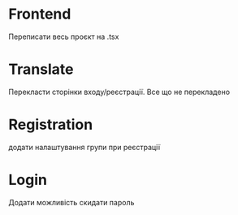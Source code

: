 # Frontend

Переписати весь проєкт на .tsx

# Translate

Перекласти сторінки входу/реєстрації. Все що не перекладено 

# Registration

додати налаштування групи при реєстрації

# Login

Додати можливість скидати пароль